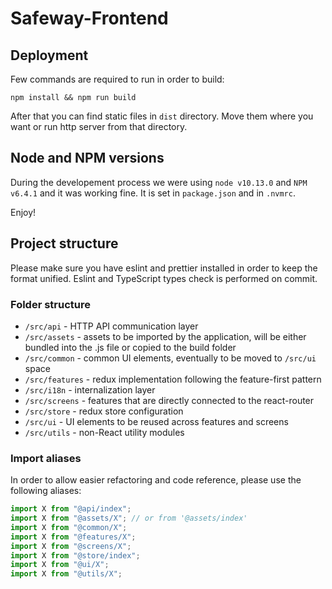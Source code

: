 # Safeway-Frontend

## Deployment

Few commands are required to run in order to build:

```
npm install && npm run build
```

After that you can find static files in `dist` directory. Move them where you want or run http server from that directory.

## Node and NPM versions

During the developement process we were using `node v10.13.0` and `NPM v6.4.1` and it was working fine. It is set in `package.json` and in `.nvmrc`.

Enjoy!

## Project structure

Please make sure you have eslint and prettier installed in order to keep the format unified. Eslint and TypeScript types check is performed on commit.

### Folder structure

- `/src/api` - HTTP API communication layer
- `/src/assets` - assets to be imported by the application, will be either bundled into the .js file or copied to the build folder
- `/src/common` - common UI elements, eventually to be moved to `/src/ui` space
- `/src/features` - redux implementation following the feature-first pattern
- `/src/i18n` - internalization layer
- `/src/screens` - features that are directly connected to the react-router
- `/src/store` - redux store configuration
- `/src/ui` - UI elements to be reused across features and screens
- `/src/utils` - non-React utility modules

### Import aliases

In order to allow easier refactoring and code reference, please use the following aliases:

```js
import X from "@api/index";
import X from "@assets/X"; // or from '@assets/index'
import X from "@common/X";
import X from "@features/X";
import X from "@screens/X";
import X from "@store/index";
import X from "@ui/X";
import X from "@utils/X";
```
